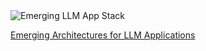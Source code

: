   <img src="https://cdn.changelog.com/a16z-emerging-llm-app-stack.png" alt="Emerging LLM App Stack" loading="lazy" />

[Emerging Architectures for LLM Applications](https://a16z.com/2023/06/20/emerging-architectures-for-llm-applications/)